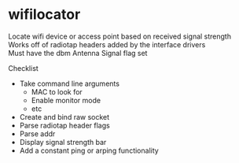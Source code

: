 # wifilocator
Locate wifi device or access point based on received signal strength  
Works off of radiotap headers added by the interface drivers  
Must have the dbm Antenna Signal flag set  

Checklist
- Take command line arguments
  - MAC to look for
  - Enable monitor mode
  - etc
- Create and bind raw socket
- Parse radiotap header flags
- Parse addr
- Display signal strength bar
- Add a constant ping or arping functionality
